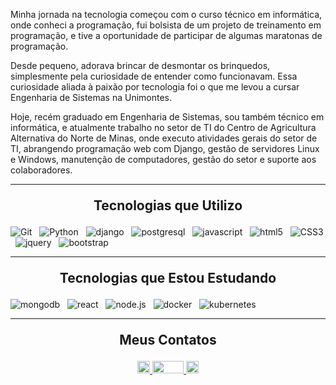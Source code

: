 
Minha jornada na tecnologia começou com o curso técnico em informática, onde conheci a programação, fui bolsista de um projeto de treinamento em programação, e tive a oportunidade de participar de algumas maratonas de programação.

Desde pequeno, adorava brincar de desmontar os brinquedos, simplesmente pela curiosidade de entender como funcionavam. Essa curiosidade aliada à paixão por tecnologia foi o que me levou a cursar Engenharia de Sistemas na Unimontes.

Hoje, recém graduado em Engenharia de Sistemas, sou também técnico em informática, e atualmente trabalho no setor de TI do Centro de Agricultura Alternativa do Norte de Minas, onde executo atividades gerais do setor de TI, abrangendo programação web com Django, gestão de servidores Linux e Windows, manutenção de computadores, gestão do setor e suporte aos colaboradores.

<!-- <div>
  <img align="center" width="49%" height="195px" src="https://github-readme-stats.vercel.app/api?username=pedrohs21&show_icons=true&count_private=true&hide_border=true&title_color=ff91a4&icon_color=ff91a4&text_color=c9d1d9&bg_color=0d1117" alt="Pedro Henrique's Github Stats" /> 
  <img align="center" width="49%" height="195px" src="https://github-readme-stats.vercel.app/api/top-langs?username=pedrohs21&show_icons=true&count_private=true&hide_border=true&title_color=ff91a4&icon_color=ff91a4&text_color=c9d1d9&bg_color=0d1117" alt="Pedro Henrique's Github Top Langs" /> 
</div> -->

---

<h2 align="center" style="margin: 1em"> Tecnologias que Utilizo </h2>

![Git](https://img.shields.io/badge/-git-0D1117?style=for-the-badge&logo=git&labelColor=0D1117)
&nbsp;
![Python](https://img.shields.io/badge/-python-0D1117?style=for-the-badge&logo=python&labelColor=0D1117)
&nbsp;
![django](https://img.shields.io/badge/-django-0D1117?style=for-the-badge&logo=django&labelColor=0D1117)
&nbsp;
![postgresql](https://img.shields.io/badge/-postgresql-0D1117?style=for-the-badge&logo=postgresql&labelColor=0D1117)
&nbsp;
![javascript](https://img.shields.io/badge/-javascript-0D1117?style=for-the-badge&logo=javascript&labelColor=0D1117)
&nbsp;
![html5](https://img.shields.io/badge/-html5-0D1117?style=for-the-badge&logo=html5&labelColor=0D1117)
&nbsp;
![CSS3](https://img.shields.io/badge/-CSS3-0D1117?style=for-the-badge&logo=CSS3&labelColor=0D1117)
&nbsp;
![jquery](https://img.shields.io/badge/-jquery-0D1117?style=for-the-badge&logo=jquery&labelColor=0D1117)
&nbsp;
![bootstrap](https://img.shields.io/badge/-bootstrap-0D1117?style=for-the-badge&logo=bootstrap&labelColor=0D1117)

---

<h2 align="center" style="margin: 1em"> Tecnologias que Estou Estudando </h2>

![mongodb](https://img.shields.io/badge/-mongodb-0D1117?style=for-the-badge&logo=mongodb&labelColor=0D1117)
&nbsp;
![react](https://img.shields.io/badge/-react-0D1117?style=for-the-badge&logo=react&labelColor=0D1117)
&nbsp;
![node.js](https://img.shields.io/badge/-node.js-0D1117?style=for-the-badge&logo=nodedotjs&labelColor=0D1117)
&nbsp;
![docker](https://img.shields.io/badge/-docker-0D1117?style=for-the-badge&logo=docker&labelColor=0D1117)
&nbsp;
![kubernetes](https://img.shields.io/badge/-kubernetes-0D1117?style=for-the-badge&logo=kubernetes&labelColor=0D1117)

---

<h2 align="center" style="margin: 1em"> Meus  Contatos </h2>
<div align="center">
  <a title="Meu LinkedIn" href="httdivs://www.linkedin.com/in/pedrosilvaengsist/" >
    <img height="20" width="20" src="https://cdn.simpleicons.org/linkedin/ffffff" />
  </a>
  <a title="Meu Instagram" href="https://www.linkedin.com/in/pedrosilvaengsist/" >
    <img height="20" width="50" src="https://cdn.simpleicons.org/instagram/ffffff" />
  <a title="Meu e-mail" href="mailto:pedrohs21@outlook.com" >
    <img height="20" width="20" src="https://cdn.simpleicons.org/microsoftoutlook/ffffff" />
  </a>
</div>
